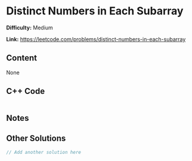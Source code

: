 # Distinct Numbers in Each Subarray

**Difficulty:** Medium

**Link:** https://leetcode.com/problems/distinct-numbers-in-each-subarray

## Content

None

## C++ Code

```cpp

```
## Notes

<!--
Add your notes here.

-->
## Other Solutions

```cpp
// Add another solution here
```

